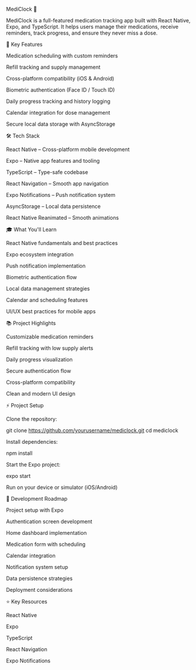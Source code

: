 MediClock 💊

MediClock is a full-featured medication tracking app built with React Native, Expo, and TypeScript. It helps users manage their medications, receive reminders, track progress, and ensure they never miss a dose.

📱 Key Features

Medication scheduling with custom reminders

Refill tracking and supply management

Cross-platform compatibility (iOS & Android)

Biometric authentication (Face ID / Touch ID)

Daily progress tracking and history logging

Calendar integration for dose management

Secure local data storage with AsyncStorage

🛠 Tech Stack

React Native – Cross-platform mobile development

Expo – Native app features and tooling

TypeScript – Type-safe codebase

React Navigation – Smooth app navigation

Expo Notifications – Push notification system

AsyncStorage – Local data persistence

React Native Reanimated – Smooth animations

🎓 What You'll Learn

React Native fundamentals and best practices

Expo ecosystem integration

Push notification implementation

Biometric authentication flow

Local data management strategies

Calendar and scheduling features

UI/UX best practices for mobile apps

📚 Project Highlights

Customizable medication reminders

Refill tracking with low supply alerts

Daily progress visualization

Secure authentication flow

Cross-platform compatibility

Clean and modern UI design

⚡ Project Setup

Clone the repository:

git clone https://github.com/yourusername/mediclock.git
cd mediclock


Install dependencies:

npm install


Start the Expo project:

expo start


Run on your device or simulator (iOS/Android)

📝 Development Roadmap

Project setup with Expo

Authentication screen development

Home dashboard implementation

Medication form with scheduling

Calendar integration

Notification system setup

Data persistence strategies

Deployment considerations

⭐ Key Resources

React Native

Expo

TypeScript

React Navigation

Expo Notifications
